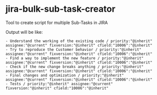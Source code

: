 # jira-bulk-sub-task-creator
Tool to create script for multiple Sub-Tasks in JIRA

Output will be like:
```- Setup Process Designer / priority:"@inherit" assignee:"@current" fixversion:"@inherit" cfield:"10006":"@inherit"
- Understand the working of the existing code / priority:"@inherit" assignee:"@current" fixversion:"@inherit" cfield:"10006":"@inherit"
- Try to reproduce the Customer behavior / priority:"@inherit" assignee:"@current" fixversion:"@inherit" cfield:"10006":"@inherit"
- Find a way to implement the new feature / priority:"@inherit" assignee:"@current" fixversion:"@inherit" cfield:"10006":"@inherit"
- Check if the new change breaks anything / priority:"@inherit" assignee:"@current" fixversion:"@inherit" cfield:"10006":"@inherit"
- Final changes and optimization / priority:"@inherit" assignee:"@current" fixversion:"@inherit" cfield:"10006":"@inherit"
- Tests / priority:"@inherit" assignee:"@current" fixversion:"@inherit" cfield:"10006":"@inherit"
